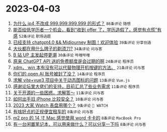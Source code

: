 # 2023-04-03

1. [为什么 ip4 不改成 999.999.999.999 的形式？](https://www.v2ex.com/t/929294) `86条评论` `随想`
1. [能否给低学历者一个机会，看到“收到 offer 了，学历造假了，感觉有点慌”有感](https://www.v2ex.com/t/929300) `52条评论` `职场话题`
1. [已经支持 chatgpt4.0 && Midjourney 制图！欢迎体验](https://www.v2ex.com/t/929311) `39条评论` `分享创造`
1. [大伙都在用什么牌子的剃须刀?](https://www.v2ex.com/t/929312) `34条评论` `问与答`
1. [B 站 UP 主发起停更潮](https://www.v2ex.com/t/929310) `30条评论` `哔哩哔哩`
1. [原来 ChatGPT API 送的免费额度是会过期的啊](https://www.v2ex.com/t/929295) `24条评论` `程序员`
1. [xdm， win 本有没有可以代替物理开机按键的方法。](https://www.v2ex.com/t/929290) `21条评论` `问与答`
1. [你们的 open AI 账号被封了没？](https://www.v2ex.com/t/929319) `14条评论` `程序员`
1. [求解 vite+vue3 项目中关于动态图标的问题](https://www.v2ex.com/t/929289) `13条评论` `Vue.js`
1. [感谢论坛里大佬们的支持，目前汇总了些业务需求](https://www.v2ex.com/t/929317) `11条评论` `程序员`
1. [关于开源的一些困惑，求解答～](https://www.v2ex.com/t/929305) `11条评论` `问与答`
1. [如何出手旧 iPhone 比较安全？](https://www.v2ex.com/t/929298) `10条评论` `问与答`
1. [2023 大家 Watch 表盘用哪个？](https://www.v2ex.com/t/929303) `9条评论` ` WATCH`
1. [有啥好点的正规便宜租车的](https://www.v2ex.com/t/929304) `8条评论` `问与答`
1. [m2 pro 的 14 寸 Mac 感觉使用 word 卡卡的](https://www.v2ex.com/t/929296) `8条评论` `MacBook Pro`
1. [有一台闲置笔记本，可以用来做什么？可以分享一下吗](https://www.v2ex.com/t/929292) `8条评论` `问与答`
